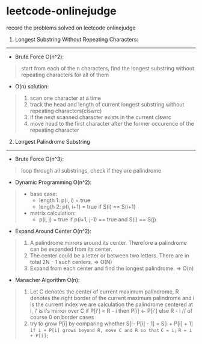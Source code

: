 leetcode-onlinejudge
====================
record the problems solved on leetcode onlinejudge

1. Longest Substring Without Repeating Characters:
------

* Brute Force O(n^2):
> start from each of the n characters, find the longest substring without repeating characters for all of them

* O(n) solution:
> 1. scan one character at a time
> 2. track the head and length of current longest substring without repeating characters(clswrc)
> 3. if the next scanned character exists in the current clswrc
> 4. move head to the first character after the former occurence of the repeating character

2. Longest Palindrome Substring
------

* Brute Force O(n^3):
> loop through all substrings, check if they are palindrome

* Dynamic Programming O(n^2):
> * base case:
>   * length 1: p(i, i) = true
>   * length 2: p(i, i+1) = true if S(i) == S(i+1)
> * matrix calculation:
>   * p(i, j) = true if p(i+1, j-1) == true and S(i) == S(j)

* Expand Around Center O(n^2):
> 1. A palindrome mirrors around its center. Therefore a palindrome can be expanded from its center.
> 2. The center could be a letter or between two letters. There are in total 2N - 1 such centers.	=> O(N)
> 3. Expand from each center and find the longest palindrome.	=> O(n)
* Manacher Algorithm O(n):
> 1. Let C denotes the center of current maximum palindrome, R denotes the right border of the current maximum palindrome and i is the current index we are calculation the palindrome centered at i, i' is i's mirror over C
    if P[i'] < R - i
    then P[i] <- P[i']
    else R - i // of course 0 on border cases
> 2. try to grow P[i] by comparing whether S[i- P[i] - 1] = S[i + P[i] + 1]
`if i + P[i] grows beyond R, move C and R so that`
`C = i;`
`R = i + P[i];`
